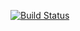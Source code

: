 [![Build Status](https://travis-ci.org/poljkee2010/lab05.svg?branch=master)](https://travis-ci.org/poljkee2010/lab05)
